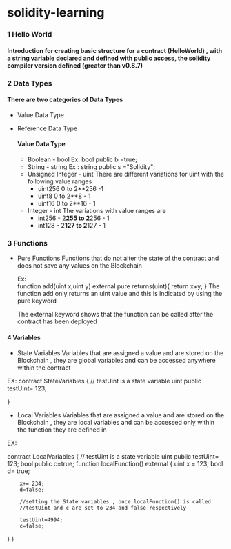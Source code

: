 # solidity-learning

### 1 Hello World

#### Introduction for creating basic structure for a contract (HelloWorld) , with a string variable declared and defined with public access, the solidity compiler version defined (greater than v0.8.7)

### 2 Data Types

#### There are two categories of Data Types

- Value Data Type
- Reference Data Type

  #### Value Data Type

  - Boolean - bool
    Ex: bool public b =true;
  - String - string
    Ex : string public s ="Solidity";
  - Unsigned Integer - uint
    There are different variations for uint with the following value ranges
    - uint256 0 to 2\*\*256 -1
    - uint8 0 to 2\*\*8 - 1
    - uint16 0 to 2\*\*16 - 1
  - Integer - int
    The variations with value ranges are
    - int256 - 2**255 to 2**256 - 1
    - int128 - 2**127 to 2**127 - 1

### 3 Functions

- Pure Functions
  Functions that do not alter the state of the contract and does not save any values on the Blockchain

  Ex:  
   function add(uint x,uint y) external pure returns(uint){
  return x+y;
  }
  The function add only returns an uint value and this is indicated by using the pure keyword

  The external keyword shows that the function can be called after the contract has been deployed

#### 4 Variables

- State Variables
  Variables that are assigned a value and are stored on the Blockchain , they are global variables and can be accessed anywhere within the contract

EX:
contract StateVariables {
// testUint is a state variable
uint public testUint= 123;

}

- Local Variables
  Variables that are assigned a value and are stored on the Blockchain , they are local variables and can be accessed only within the function they are defined in

EX:

contract LocalVariables {
// testUint is a state variable
uint public testUint= 123;
bool public c=true;
function localFunction() external {
uint x = 123;
bool d= true;

        x+= 234;
        d=false;

        //setting the State variables , once localFunction() is called
        //testUint and c are set to 234 and false respectively

        testUint=4994;
        c=false;

}
}
